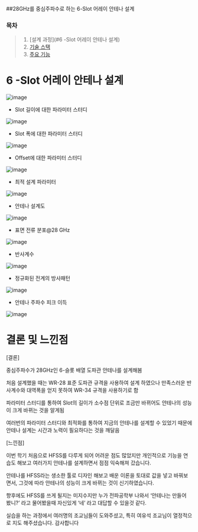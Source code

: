 ##28GHz를 중심주파수로 하는 6-Slot 어레이 안테나 설계

### 목차

> 1. [설계 과정](#6 -Slot 어레이 안테나 설계)
> 2. [기술 스택](#기술-스택)
> 3. [주요 기능](#주요-기능)

# 6 -Slot 어레이 안테나 설계

![image](https://github.com/user-attachments/assets/3ebe7950-d840-4f99-b71d-df0f6db6c306)

- Slot 길이에 대한 파라미터 스터디

![image](https://github.com/user-attachments/assets/082b394b-825f-4d7c-8cfc-a998ed1e205a)

- Slot 폭에 대한 파라미터 스터디

![image](https://github.com/user-attachments/assets/b482e6ed-4286-4b88-bf0f-5e37e52180e2)

- Offset에 대한 파라미터 스터디

![image](https://github.com/user-attachments/assets/64c0284e-92f3-478a-bb81-66067061d217)

- 최적 설계 파라미터

![image](https://github.com/user-attachments/assets/88a289f6-63d6-49f2-a36e-0de2261ee941)

- 안테나 설계도

![image](https://github.com/user-attachments/assets/9eba952b-844f-42c5-917e-06d9ee41a9a4)

- 표면 전류 분포@28 GHz

![image](https://github.com/user-attachments/assets/3166090b-0098-4cfc-b4f3-063e1fe8ee5c)

- 반사계수

![image](https://github.com/user-attachments/assets/b7a09c28-6f41-4dd9-960e-8a271252c162)

- 정규화된 전계의 방사패턴

![image](https://github.com/user-attachments/assets/07602b3f-d339-4b3a-9885-0fefdd0e56bb)

- 안테나 주파수 피크 이득

![image](https://github.com/user-attachments/assets/3d7bc165-a451-4916-87fa-4adb18306c78)

# 결론 및 느낀점

[결론]

중심주파수가 28GHz인 6-슬롯 배열 도파관 안테나를 설계해봄

처음 설계했을 때는 WR-28 표준 도파관 규격을 사용하여 설계 하였으나 만족스러운 반사계수와 대역폭을 얻지 못하여 WR-34 규격을 사용하기로 함 

파라미터 스터디를 통하여 Slot의 길이가 소수점 단위로 조금만 바뀌어도 안테나의 성능이 크게 바뀌는 것을 알게됨

여러번의 파라미터 스터디와 최적화를 통하여 지금의 안테나를 설계할 수 있었기 때문에 안테나 설계는 시간과 노력이 필요하다는 것을 깨달음

[느낀점]

이번 학기 처음으로 HFSS를 다루게 되어 어려운 점도 많았지만 개인적으로 기능을 연습도 해보고 여러가지 안테나를 설계하면서 점점 익숙해져 갔습니다.

안테나를 HFSS라는 생소한 툴로 디자인 해보고 배운 이론을 토대로 값을 넣고 바꿔보면서, 그것에 따라 안테나의 성능이 크게 바뀌는 것이 신기하였습니다. 

향후에도 HFSS를 쓰게 될지는 미지수지만 누가 전파공학부 나와서 ‘안테나는 만들어 봤니?’ 라고 물어봤을때 자신있게 ‘네’ 라고 대답할 수 있을것 같다. 

실습을 하는 과정에서 여러명의 조교님들이 도와주셨고, 특히 여유석 조교님이 열정적으로 지도 해주셨습니다. 감사합니다

  
